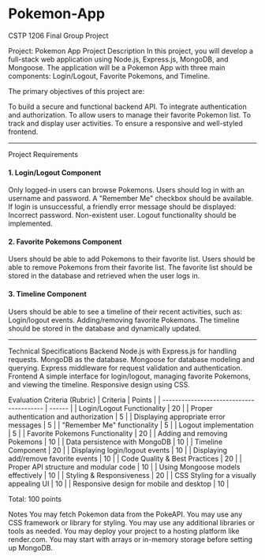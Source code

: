 # Pokemon-App

CSTP 1206 Final Group Project

Project: Pokemon App
Project Description
In this project, you will develop a full-stack web application using Node.js, Express.js, MongoDB, and Mongoose. The application will be a Pokemon App with three main components: Login/Logout, Favorite Pokemons, and Timeline.

The primary objectives of this project are:

To build a secure and functional backend API.
To integrate authentication and authorization.
To allow users to manage their favorite Pokemon list.
To track and display user activities.
To ensure a responsive and well-styled frontend.

---

Project Requirements
#### 1. Login/Logout Component

Only logged-in users can browse Pokemons.
Users should log in with an username and password.
A "Remember Me" checkbox should be available.
If login is unsuccessful, a friendly error message should be displayed:
Incorrect password.
Non-existent user.
Logout functionality should be implemented.

#### 2. Favorite Pokemons Component

Users should be able to add Pokemons to their favorite list.
Users should be able to remove Pokemons from their favorite list.
The favorite list should be stored in the database and retrieved when the user logs in.

#### 3. Timeline Component

Users should be able to see a timeline of their recent activities, such as:
Login/logout events.
Adding/removing favorite Pokemons.
The timeline should be stored in the database and dynamically updated.

---

Technical Specifications
Backend
Node.js with Express.js for handling requests.
MongoDB as the database.
Mongoose for database modeling and querying.
Express middleware for request validation and authentication.
Frontend
A simple interface for login/logout, managing favorite Pokemons, and viewing the timeline.
Responsive design using CSS.
 
Evaluation Criteria (Rubric)
| Criteria                                 | Points |
| ---------------------------------------- | ------ |
| Login/Logout Functionality               | 20     |
| Proper authentication and authorization  | 5      | 
| Displaying appropriate error messages    | 5      | 
| "Remember Me" functionality              | 5      |
| Logout implementation                    | 5      |
| Favorite Pokemons Functionality          | 20     |
| Adding and removing Pokemons             | 10     |
| Data persistence with MongoDB            | 10     |
| Timeline Component                       | 20     |
| Displaying login/logout events           | 10     |
| Displaying add/remove favorite events    | 10     |
| Code Quality & Best Practices            | 20     |
| Proper API structure and modular code    | 10     |
| Using Mongoose models effectively        | 10     |
| Styling & Responsiveness                 | 20     |
| CSS Styling for a visually appealing UI  | 10     |
| Responsive design for mobile and desktop | 10     |

Total: 100 points

Notes
You may fetch Pokemon data from the PokeAPI.
You may use any CSS framework or library for styling.
You may use any additional libraries or tools as needed.
You may deploy your project to a hosting platform like render.com.
You may start with arrays or in-memory storage before setting up MongoDB.
